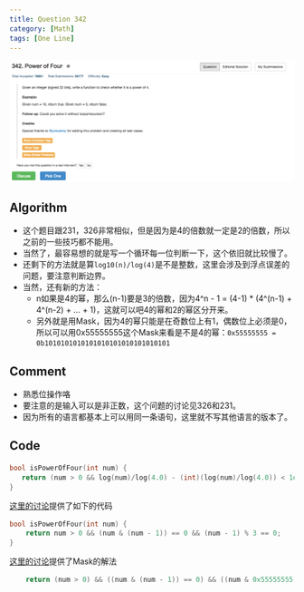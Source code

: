 ```yaml
---
title: Question 342
category: [Math]
tags: [One Line]
---
```


![Description](../Assets/Figure/question342.png)

## Algorithm 

- 这个题目跟231，326非常相似，但是因为是4的倍数就一定是2的倍数，所以之前的一些技巧都不能用。
- 当然了，最容易想的就是写一个循环每一位判断一下，这个依旧就比较慢了。
- 还剩下的方法就是算`log10(n)/log(4)`是不是整数，这里会涉及到浮点误差的问题，要注意判断边界。
- 当然，还有新的方法：
	- n如果是4的幂，那么(n-1)要是3的倍数，因为4^n - 1 = (4-1) * (4^(n-1) + 4^(n-2) + ... + 1)，这就可以吧4的幂和2的幂区分开来。
	- 另外就是用Mask，因为4的幂只能是在奇数位上有1，偶数位上必须是0，所以可以用0x55555555这个Mask来看是不是4的幂：`0x55555555 = 0b1010101010101010101010101010101`

## Comment

- 熟悉位操作咯
- 要注意的是输入可以是非正数，这个问题的讨论见326和231。
- 因为所有的语言都基本上可以用同一条语句，这里就不写其他语言的版本了。

## Code

```c
bool isPowerOfFour(int num) {
   return (num > 0 && log(num)/log(4.0) - (int)(log(num)/log(4.0)) < 1e-10); 
}
```

[这里的讨论](https://leetcode.com/discuss/98011/1-line-c-solution-without-confusing-bit-manipulations)提供了如下的代码

```c
bool isPowerOfFour(int num) {
    return num > 0 && (num & (num - 1)) == 0 && (num - 1) % 3 == 0;
}
```

[这里的讨论](https://leetcode.com/discuss/97924/o-1-one-line-solution-without-loops)提供了Mask的解法

```java
	return (num > 0) && ((num & (num - 1)) == 0) && ((num & 0x55555555) == num);
```


